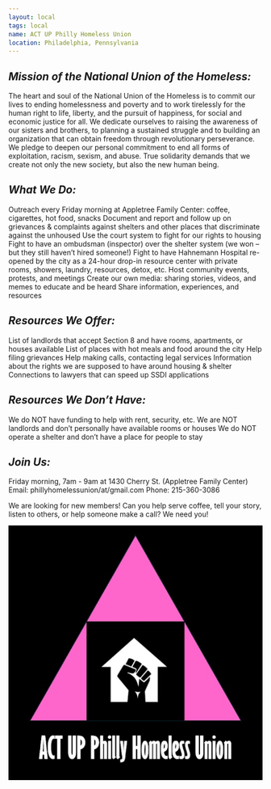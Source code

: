 ```yaml
---
layout: local
tags: local
name: ACT UP Philly Homeless Union
location: Philadelphia, Pennsylvania
---
```


## __*Mission of the National Union of the Homeless:*__

The heart and soul of the National Union of the Homeless is to commit our lives to ending homelessness and poverty and to work tirelessly for the human right to life, liberty, and the pursuit of happiness, for social and economic justice for all. We dedicate ourselves to raising the awareness of our sisters and brothers, to planning a sustained struggle and to building an organization that can obtain freedom through revolutionary perseverance. We pledge to deepen our personal commitment to end all forms of exploitation, racism, sexism, and abuse. True solidarity demands that we create not only the new society, but also the new human being.


## __*What We Do:*__

Outreach every Friday morning at Appletree Family Center: coffee, cigarettes, hot food, snacks
Document and report and follow up on grievances & complaints against shelters and other places that discriminate against the unhoused
Use the court system to fight for our rights to housing
Fight to have an ombudsman (inspector) over the shelter system (we won – but they still haven’t hired someone!)
Fight to have Hahnemann Hospital re-opened by the city as a 24-hour drop-in resource center with private rooms, showers, laundry, resources, detox, etc.
Host community events, protests, and meetings
Create our own media: sharing stories, videos, and memes to educate and be heard
Share information, experiences, and resources

## __*Resources We Offer:*__

List of landlords that accept Section 8 and have rooms, apartments, or houses available
List of places with hot meals and food around the city
Help filing grievances
Help making calls, contacting legal services
Information about the rights we are supposed to have around housing & shelter
Connections to lawyers that can speed up SSDI applications

## __*Resources We Don’t Have:*__

We do NOT have funding to help with rent, security, etc.
We are NOT landlords and don’t personally have available rooms or houses
We do NOT operate a shelter and don’t have a place for people to stay

## __*Join Us:*__

Friday morning, 7am - 9am at 1430 Cherry St. (Appletree Family Center)
Email: phillyhomelessunion/at/gmail.com
Phone: 215-360-3086

We are looking for new members! Can you help serve coffee, tell your story, listen to others, or help someone make a call? We need you!

![ACT UP Philly Homeless Union](/img/philly_local.jpg)
